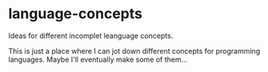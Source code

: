 # language-concepts
Ideas for different incomplet leanguage concepts.

This is just a place where I can jot down different concepts for programming languages.
Maybe I'll eventually make some of them...
